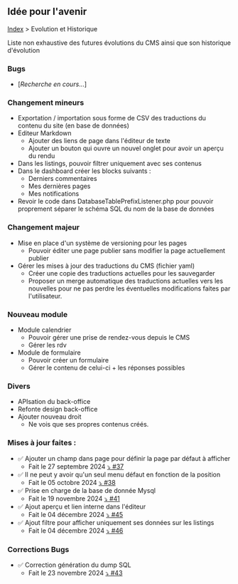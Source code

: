 ## Idée pour l'avenir

[Index](../index.md) > Evolution et Historique

Liste non exhaustive des futures évolutions du CMS ainsi que son historique d'évolution

### Bugs
* [*Recherche en cours*...]

### Changement mineurs
* Exportation / importation sous forme de CSV des traductions du contenu du site (en base de données)
* Editeur Markdown
  * Ajouter des liens de page dans l'éditeur de texte
  * Ajouter un bouton qui ouvre un nouvel onglet pour avoir un aperçu du rendu
* Dans les listings, pouvoir filtrer uniquement avec ses contenus
* Dans le dashboard créer les blocks suivants :
  * Derniers commentaires
  * Mes dernières pages
  * Mes notifications
* Revoir le code dans DatabaseTablePrefixListener.php pour pouvoir proprement séparer le schéma SQL du nom de la base de données

### Changement majeur
* Mise en place d'un système de versioning pour les pages
  * Pouvoir éditer une page publier sans modifier la page actuellement publier
* Gérer les mises à jour des traductions du CMS (fichier yaml)
  * Créer une copie des traductions actuelles pour les sauvegarder
  * Proposer un merge automatique des traductions actuelles vers les nouvelles pour ne pas perdre les éventuelles modifications faites par l'utilisateur.

### Nouveau module
* Module calendrier
  * Pouvoir gérer une prise de rendez-vous depuis le CMS
  * Gérer les rdv
* Module de formulaire
  * Pouvoir créer un formulaire
  * Gérer le contenu de celui-ci + les réponses possibles

### Divers
 * APIsation du back-office
 * Refonte design back-office
 * Ajouter nouveau droit
   * Ne vois que ses propres contenus créés.

### Mises à jour faites :
* ✅ Ajouter un champ dans page pour définir la page par défaut à afficher
  * Fait le 27 septembre 2024 [⤵️ #37]( https://github.com/counteraccro/natheo/pull/37)
* ✅ Il ne peut y avoir qu'un seul menu défaut en fonction de la position
  * Fait le 05 octobre 2024 [⤵️ #38]( https://github.com/counteraccro/natheo/pull/38)
* ✅ Prise en charge de la base de donnée Mysql
  * Fait le 19 novembre 2024 [⤵️ #41](https://github.com/counteraccro/natheo/pull/41)
* ✅ Ajout aperçu et lien interne dans l'éditeur
  * Fait le 04 décembre 2024 [⤵️ #45](https://github.com/counteraccro/natheo/pull/45)
* ✅ Ajout filtre pour afficher uniquement ses données sur les listings
  * Fait le 04 décembre 2024 [⤵️ #46](https://github.com/counteraccro/natheo/pull/46)

### Corrections Bugs
* ✅ Correction génération du dump SQL
  * Fait le 23 novembre 2024 [⤵️ #43](https://github.com/counteraccro/natheo/pull/43)